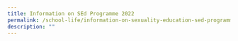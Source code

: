 ```yaml
---
title: Information on SEd Programme 2022
permalink: /school-life/information-on-sexuality-education-sed-programme/
description: ""
---
```

